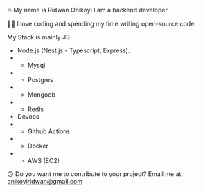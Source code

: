 🔥 My name is Ridwan Onikoyi I am a backend developer.

🙏🏻 I love coding and spending my time writing open-source code.

My Stack is mainly JS

- Node.js (Nest.js  - Typescript, Express).
- - Mysql
- - Postgres
- - Mongodb
- - Redis
- Devops
- - Github Actions
- - Docker
- - AWS (EC2)

🙃 Do you want me to contribute to your project? Email me at: onikoyiridwan@gmail.com
